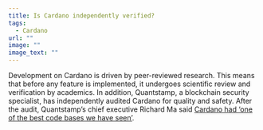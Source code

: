 ```yaml
---
title: Is Cardano independently verified?
tags:
  - Cardano
url: ""
image: ""
image_text: ""
---
```



Development on Cardano is driven by peer-reviewed research. This means that before any feature is implemented, it undergoes scientific review and verification by academics. In addition, Quantstamp, a blockchain security specialist, has independently audited Cardano for quality and safety. After the audit, Quantstamp’s chief executive Richard Ma said [Cardano had ‘one of the best code bases we have seen’](https://www.crypto-news-flash.com/quantstamp-cardano-wird-zweitgroesste-defi-plattform-nach-ethereum/).
